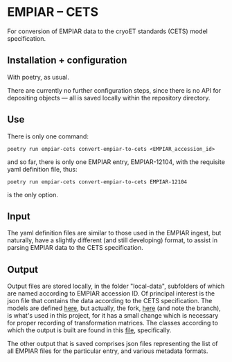 # EMPIAR – CETS
For conversion of EMPIAR data to the cryoET standards (CETS) model specification.

## Installation + configuration
With poetry, as usual.

There are currently no further configuration steps, since there is no API for depositing objects — all is saved locally within the repository directory.

## Use
There is only one command:

    poetry run empiar-cets convert-empiar-to-cets <EMPIAR_accession_id>

and so far, there is only one EMPIAR entry, EMPIAR-12104, with the requisite yaml definition file, thus:

    poetry run empiar-cets convert-empiar-to-cets EMPIAR-12104

is the only option. 

## Input
The yaml definition files are similar to those used in the EMPIAR ingest, but naturally, have a slightly different (and still developing) format, to assist in parsing EMPIAR data to the CETS specification. 

## Output
Output files are stored locally, in the folder "local-data", subfolders of which are named according to EMPIAR accession ID. Of principal interest is the json file that contains the data according to the CETS specification. The models are defined [here](https://github.com/cryo-et-standards/cryoet-geometry), but actually, the fork, [here](https://github.com/Chr1st0p43rR/cryoet-geometry-fork/tree/empiar-cets-start) (and note the branch), is what's used in this project, for it has a small change which is necessary for proper recording of transformation matrices. The classes according to which the output is built are found in this [file](https://github.com/Chr1st0p43rR/cryoet-geometry-fork/blob/empiar-cets-start/src/cryoet_metadata/_base/_models.py), specifically. 

The other output that is saved comprises json files representing the list of all EMPIAR files for the particular entry, and various metadata formats. 